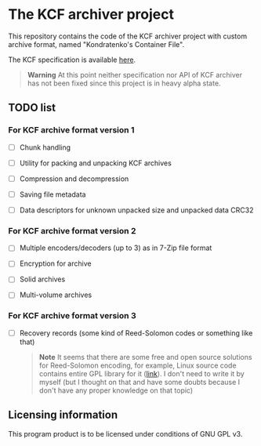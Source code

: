 The KCF archiver project
========================

This repository contains the code of the KCF archiver project
with custom archive format, named "Kondratenko's Container File". 

The KCF specification is available [here](spec.md). 

> **Warning**
At this point neither specification nor API of KCF archiver 
has not been fixed since this project is in heavy alpha state.

TODO list
---------

### For KCF archive format version 1

- [ ] Chunk handling

- [ ] Utility for packing and unpacking KCF archives

- [ ] Compression and decompression

- [ ] Saving file metadata

- [ ] Data descriptors for unknown unpacked size and unpacked 
  data CRC32

### For KCF archive format version 2

- [ ] Multiple encoders/decoders (up to 3) as in 7-Zip file format

- [ ] Encryption for archive

- [ ] Solid archives

- [ ] Multi-volume archives

### For KCF archive format version 3

- [ ] Recovery records (some kind of Reed-Solomon codes or something 
like that)

  > **Note**
  It seems that there are some free and open source solutions for
  Reed-Solomon encoding, for example, Linux source code contains
  entire GPL library for
  it ([link](https://www.kernel.org/doc/html/latest/core-api/librs.html)). 
  I don't need to write it by myself (but I thought on that and have
  some doubts because I don't have any proper knowledge on that topic)





Licensing information
---------------------

This program product is to be licensed under conditions of GNU GPL v3.
